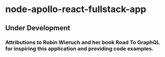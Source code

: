 # node-apollo-react-fullstack-app

## Under Development

### Attributions to Robin Wieruch and her book Road To GraphQL for inspiring this application and providing code examples.